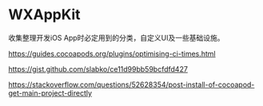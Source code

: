 # WXAppKit
收集整理开发iOS App时必定用到的分类，自定义UI及一些基础设施。 

https://guides.cocoapods.org/plugins/optimising-ci-times.html

https://gist.github.com/slabko/ce11d99bb59bcfdfd427

https://stackoverflow.com/questions/52628354/post-install-of-cocoapod-get-main-project-directly
